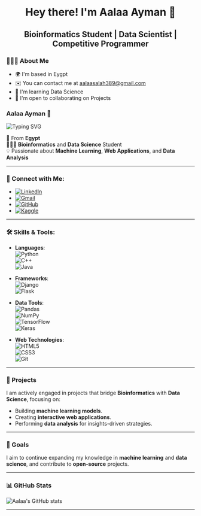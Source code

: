 <h1 align="center"> Hey there! I'm Aalaa Ayman 👋 </h1>
<h2 align="center"> Bioinformatics Student | Data Scientist | Competitive Programmer </h2>
<div align="left"> 
<h3> 👩🏻‍💻 About Me </h3>

* 🌍  I'm based in Eygpt
* ✉️  You can contact me at aalaasalah389@gmail.com
* 🧠  I'm learning Data Science
* 🤝  I'm open to collaborating on Projects

</div>  

<!--
**AalaaAyman24/AalaaAyman24** is a ✨ _special_ ✨ repository because its `README.md` (this file) appears on your GitHub profile.

Here are some ideas to get you started:

- 🔭 I’m currently working on ...
- 🌱 I’m currently learning ...
- 👯 I’m looking to collaborate on ...
- 🤔 I’m looking for help with ...
- 💬 Ask me about ...
- 📫 How to reach me: ...
- 😄 Pronouns: ...
- ⚡ Fun fact: ...
-->


### Aalaa Ayman 👋

![Typing SVG](https://readme-typing-svg.herokuapp.com/?lines=Welcome+to+my+profile!;I'm+Aalaa+Ayman;Bioinformatics+Student;Data+Scientist;Competitive+Programmer)

🏫 From **Egypt**  
👩🏻‍💻 **Bioinformatics** and **Data Science** Student  
💡 Passionate about **Machine Learning**, **Web Applications**, and **Data Analysis**  

---

### 🚀 Connect with Me:
- [![LinkedIn](https://img.shields.io/badge/LinkedIn-Aalaa-blue)](https://www.linkedin.com/in/aalaaayman24)
- [![Gmail](https://img.shields.io/badge/Gmail-Aalaa-red)](mailto:aalaasalah389@gmail.com)
- [![GitHub](https://img.shields.io/badge/GitHub-AalaaAyman24-lightgrey)](https://github.com/AalaaAyman24)
- [![Kaggle](https://img.shields.io/badge/Kaggle-AalaaAyman24-blue)](https://www.kaggle.com/aalaaayman)

---

### 🛠️ Skills & Tools:
- **Languages**:  
  ![Python](https://img.shields.io/badge/Python-3776AB?style=flat&logo=python&logoColor=white)  
  ![C++](https://img.shields.io/badge/C++-00599C?style=flat&logo=c%2B%2B&logoColor=white)  
  ![Java](https://img.shields.io/badge/Java-007396?style=flat&logo=java&logoColor=white)

- **Frameworks**:  
  ![Django](https://img.shields.io/badge/Django-092E20?style=flat&logo=django&logoColor=white)  
  ![Flask](https://img.shields.io/badge/Flask-000000?style=flat&logo=flask&logoColor=white)

- **Data Tools**:  
  ![Pandas](https://img.shields.io/badge/Pandas-150458?style=flat&logo=pandas&logoColor=white)  
  ![NumPy](https://img.shields.io/badge/NumPy-013243?style=flat&logo=numpy&logoColor=white)  
  ![TensorFlow](https://img.shields.io/badge/TensorFlow-FF6F00?style=flat&logo=tensorflow&logoColor=white)  
  ![Keras](https://img.shields.io/badge/Keras-D00000?style=flat&logo=keras&logoColor=white)

- **Web Technologies**:  
  ![HTML5](https://img.shields.io/badge/HTML5-E34F26?style=flat&logo=html5&logoColor=white)  
  ![CSS3](https://img.shields.io/badge/CSS3-1572B6?style=flat&logo=css3&logoColor=white)  
  ![Git](https://img.shields.io/badge/Git-F05032?style=flat&logo=git&logoColor=white)

---

### 💼 Projects
I am actively engaged in projects that bridge **Bioinformatics** with **Data Science**, focusing on:
- Building **machine learning models**.
- Creating **interactive web applications**.
- Performing **data analysis** for insights-driven strategies.

---

### 🎯 Goals
I aim to continue expanding my knowledge in **machine learning** and **data science**, and contribute to **open-source** projects.

---

### 📊 GitHub Stats
![Aalaa's GitHub stats](https://github-readme-stats.vercel.app/api?username=AalaaAyman24&show_icons=true&theme=radical)

---
